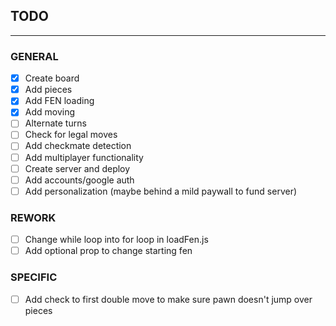 ## TODO 
---

### GENERAL
- [X] Create board
- [X] Add pieces
- [X] Add FEN loading
- [X] Add moving
- [ ] Alternate turns
- [ ] Check for legal moves
- [ ] Add checkmate detection
- [ ] Add multiplayer functionality
- [ ] Create server and deploy
- [ ] Add accounts/google auth
- [ ] Add personalization (maybe behind a mild paywall to fund server)

### REWORK
- [ ] Change while loop into for loop in loadFen.js
- [ ] Add optional prop to change starting fen

### SPECIFIC
- [ ] Add check to first double move to make sure pawn doesn't jump over pieces